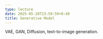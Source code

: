 ```yaml
---
type: lecture
date: 2025-05-28T23:59:59+8:49
title: Generative Model
---
```

VAE, GAN, Diffusion, text-to-image generation.